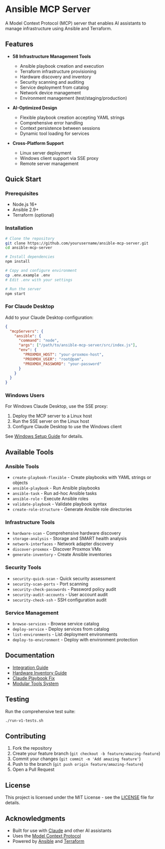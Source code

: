 # Ansible MCP Server

A Model Context Protocol (MCP) server that enables AI assistants to manage infrastructure using Ansible and Terraform.

## Features

- **58 Infrastructure Management Tools**
  - Ansible playbook creation and execution
  - Terraform infrastructure provisioning
  - Hardware discovery and inventory
  - Security scanning and auditing
  - Service deployment from catalog
  - Network device management
  - Environment management (test/staging/production)

- **AI-Optimized Design**
  - Flexible playbook creation accepting YAML strings
  - Comprehensive error handling
  - Context persistence between sessions
  - Dynamic tool loading for services

- **Cross-Platform Support**
  - Linux server deployment
  - Windows client support via SSE proxy
  - Remote server management

## Quick Start

### Prerequisites

- Node.js 16+
- Ansible 2.9+
- Terraform (optional)

### Installation

```bash
# Clone the repository
git clone https://github.com/yourusername/ansible-mcp-server.git
cd ansible-mcp-server

# Install dependencies
npm install

# Copy and configure environment
cp .env.example .env
# Edit .env with your settings

# Run the server
npm start
```

### For Claude Desktop

Add to your Claude Desktop configuration:

```json
{
  "mcpServers": {
    "ansible": {
      "command": "node",
      "args": ["/path/to/ansible-mcp-server/src/index.js"],
      "env": {
        "PROXMOX_HOST": "your-proxmox-host",
        "PROXMOX_USER": "root@pam",
        "PROXMOX_PASSWORD": "your-password"
      }
    }
  }
}
```

### Windows Users

For Windows Claude Desktop, use the SSE proxy:

1. Deploy the MCP server to a Linux host
2. Run the SSE server on the Linux host
3. Configure Claude Desktop to use the Windows client

See [Windows Setup Guide](docs/windows-claude-desktop-setup.md) for details.

## Available Tools

### Ansible Tools
- `create-playbook-flexible` - Create playbooks with YAML strings or objects
- `ansible-playbook` - Run Ansible playbooks
- `ansible-task` - Run ad-hoc Ansible tasks
- `ansible-role` - Execute Ansible roles
- `validate-playbook` - Validate playbook syntax
- `create-role-structure` - Generate Ansible role directories

### Infrastructure Tools
- `hardware-scan` - Comprehensive hardware discovery
- `storage-analysis` - Storage and SMART health analysis
- `network-interfaces` - Network adapter discovery
- `discover-proxmox` - Discover Proxmox VMs
- `generate-inventory` - Create Ansible inventories

### Security Tools
- `security-quick-scan` - Quick security assessment
- `security-scan-ports` - Port scanning
- `security-check-passwords` - Password policy audit
- `security-audit-accounts` - User account audit
- `security-check-ssh` - SSH configuration audit

### Service Management
- `browse-services` - Browse service catalog
- `deploy-service` - Deploy services from catalog
- `list-environments` - List deployment environments
- `deploy-to-environment` - Deploy with environment protection

## Documentation

- [Integration Guide](docs/integration.md)
- [Hardware Inventory Guide](docs/hardware-inventory-guide.md)
- [Claude Playbook Fix](docs/claude-playbook-fix.md)
- [Modular Tools System](docs/modular-tools.md)

## Testing

Run the comprehensive test suite:

```bash
./run-v1-tests.sh
```

## Contributing

1. Fork the repository
2. Create your feature branch (`git checkout -b feature/amazing-feature`)
3. Commit your changes (`git commit -m 'Add amazing feature'`)
4. Push to the branch (`git push origin feature/amazing-feature`)
5. Open a Pull Request

## License

This project is licensed under the MIT License - see the [LICENSE](LICENSE) file for details.

## Acknowledgments

- Built for use with [Claude](https://claude.ai) and other AI assistants
- Uses the [Model Context Protocol](https://modelcontextprotocol.io)
- Powered by [Ansible](https://ansible.com) and [Terraform](https://terraform.io)

